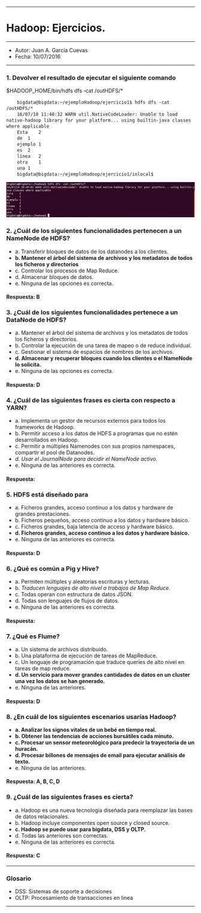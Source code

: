 ***
# Hadoop: Ejercicios.
***
- Autor: Juan A. García Cuevas
- Fecha: 10/07/2016

***

### 1. Devolver el resultado de ejecutar el siguiente comando
$HADOOP_HOME/bin/hdfs dfs ‐cat /outHDFS/*

```
    bigdata@bigdata:~/ejemploHadoop/ejercicio1$ hdfs dfs -cat /outHDFS/*
    16/07/10 11:48:32 WARN util.NativeCodeLoader: Unable to load native-hadoop library for your platform... using builtin-java classes where applicable
    Esta	2
    de	1
    ejemplo	1
    es	2
    línea	2
    otra	1
    una	1
    bigdata@bigdata:~/ejemploHadoop/ejercicio1/inlocal$
```

![Test](images/test1.png)

### 2. ¿Cuál de los siguientes funcionalidades pertenecen a un NameNode de HDFS?
- a. Transferir bloques de datos de los datanodes a los clientes.
- **b. Mantener el árbol del sistema de archivos y los metadatos de todos los ficheros y directorios**
- c. Controlar los procesos de Map Reduce.
- d. Almacenar bloques de datos.
- e. Ninguna de las opciones es correcta.

#### Respuesta: B

### 3. ¿Cuál de los siguientes funcionalidades pertenece a un DataNode de HDFS?
- a. Mantener el árbol del sistema de archivos y los metadatos de todos los ficheros y directorios.
- b. Controlar la ejecución de una tarea de mapeo o de reduce individual.
- c. Gestionar el sistema de espacios de nombres de los archivos.
- **d. Almacenar y recuperar bloques cuando los clientes o el NameNode lo solicita.**
- e. Ninguna de las opciones es correcta.

#### Respuesta: D

### 4. ¿Cuál de las siguientes frases es cierta con respecto a YARN?
- a. Implementa un gestor de recursos externos para todos los frameworks de Hadoop.
- b. Permitir acceso a los datos de HDFS a programas que no estén desarrollados en Hadoop.
- c. Permitir a múltiples Namenodes con sus propios namespaces, compartir el pool de Datanodes.
- _d. Usar el JournalNode para decidir el NameNode activo._
- e. Ninguna de las anteriores es correcta.

#### Respuesta: 

### 5. HDFS está diseñado para
- a. Ficheros grandes, acceso continuo a los datos y hardware de grandes prestaciones.
- b. Ficheros pequeños, acceso continuo a los datos y hardware básico.
- c. Ficheros grandes, baja latencia de acceso y hardware básico.
- **d. Ficheros grandes, acceso continuo a los datos y hardware básico.**
- e. Ninguna de las anteriores es correcta.

#### Respuesta: D

### 6. ¿Qué es común a Pig y Hive?
- a. Permiten múltiples y aleatorias escrituras y lecturas.
- b. _Traducen lenguajes de alto nivel a trabajos de Map Reduce._
- c. Todas operan con estructura de datos JSON.
- d. Todas son lenguajes de flujos de datos.
- e. Ninguna de las anteriores es correcta.

#### Respuesta: 

### 7. ¿Qué es Flume?
- a. Un sistema de archivos distribuido.
- b. Una plataforma de ejecución de tareas de MapReduce.
- c. Un lenguaje de programación que traduce queries de alto nivel en tareas de map reduce.
- **d. Un servicio para mover grandes cantidades de datos en un cluster una vez los datos se han generado.**
- e. Ninguna de las anteriores.

#### Respuesta: D

### 8. ¿En cuál de los siguientes escenarios usarías Hadoop?
- **a. Analizar los signos vitales de un bebé en tiempo real.**
- **b. Obtener las tendencias de acciones bursátiles cada minuto.**
- **c. Procesar un sensor meteorológico para predecir la trayectoria de un huracán.**
- **d. Procesar billones de mensajes de email para ejecutar análisis de texto.**
- e. Ninguna de las anteriores.

#### Respuesta: A, B, C, D

### 9. ¿Cuál de las siguientes frases es cierta?
- a. Hadoop es una nueva tecnología diseñada para reemplazar las bases de datos relacionales.
- b. Hadoop incluye componentes open source y closed source.
- **c. Hadoop se puede usar para bigdata, DSS y OLTP.**
- d. Todas las anteriores son correctas.
- e. Ninguna de las anteriores es correcta.

#### Respuesta: C

***

### Glosario
- DSS: Sistemas de soporte a decisiones
- OLTP: Procesamiento de transacciones en linea

***